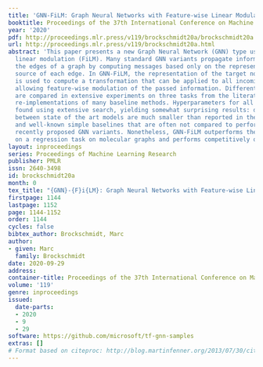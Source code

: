 ```yaml
---
title: 'GNN-FiLM: Graph Neural Networks with Feature-wise Linear Modulation'
booktitle: Proceedings of the 37th International Conference on Machine Learning
year: '2020'
pdf: http://proceedings.mlr.press/v119/brockschmidt20a/brockschmidt20a.pdf
url: http://proceedings.mlr.press/v119/brockschmidt20a.html
abstract: 'This paper presents a new Graph Neural Network (GNN) type using feature-wise
  linear modulation (FiLM). Many standard GNN variants propagate information along
  the edges of a graph by computing messages based only on the representation of the
  source of each edge. In GNN-FiLM, the representation of the target node of an edge
  is used to compute a transformation that can be applied to all incoming messages,
  allowing feature-wise modulation of the passed information. Different GNN architectures
  are compared in extensive experiments on three tasks from the literature, using
  re-implementations of many baseline methods. Hyperparameters for all methods were
  found using extensive search, yielding somewhat surprising results: differences
  between state of the art models are much smaller than reported in the literature
  and well-known simple baselines that are often not compared to perform better than
  recently proposed GNN variants. Nonetheless, GNN-FiLM outperforms these methods
  on a regression task on molecular graphs and performs competitively on other tasks.'
layout: inproceedings
series: Proceedings of Machine Learning Research
publisher: PMLR
issn: 2640-3498
id: brockschmidt20a
month: 0
tex_title: "{GNN}-{F}i{LM}: Graph Neural Networks with Feature-wise Linear Modulation"
firstpage: 1144
lastpage: 1152
page: 1144-1152
order: 1144
cycles: false
bibtex_author: Brockschmidt, Marc
author:
- given: Marc
  family: Brockschmidt
date: 2020-09-29
address: 
container-title: Proceedings of the 37th International Conference on Machine Learning
volume: '119'
genre: inproceedings
issued:
  date-parts:
  - 2020
  - 9
  - 29
software: https://github.com/microsoft/tf-gnn-samples
extras: []
# Format based on citeproc: http://blog.martinfenner.org/2013/07/30/citeproc-yaml-for-bibliographies/
---
```

